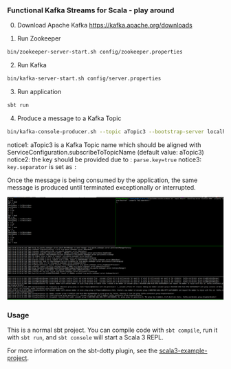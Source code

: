 ### Functional Kafka Streams for Scala - play around 

0. Download Apache Kafka https://kafka.apache.org/downloads

1. Run Zookeeper

```bash
bin/zookeeper-server-start.sh config/zookeeper.properties
```

2. Run Kafka 

```bash 
bin/kafka-server-start.sh config/server.properties
```

3. Run application

```bash
sbt run
```

4. Produce a message to a Kafka Topic

```bash
bin/kafka-console-producer.sh --topic aTopic3 --bootstrap-server localhost:9092 --property "parse.key=true" --property "key.separator=:"
```
notice1: aTopic3 is a Kafka Topic name which should be aligned with ServiceConfiguration.subscribeToTopicName (default value: aTopic3)
notice2: the key should be provided due to : `parse.key=true`
notice3: `key.separator` is set as `:`

Once the message is being consumed by the application, the same message is produced until terminated exceptionally or interrupted.

![img.png](img.png)


### Usage

This is a normal sbt project. You can compile code with `sbt compile`, run it with `sbt run`, and `sbt console` will start a Scala 3 REPL.

For more information on the sbt-dotty plugin, see the
[scala3-example-project](https://github.com/scala/scala3-example-project/blob/main/README.md).
